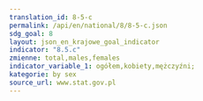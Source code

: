 ```yaml
---
translation_id: 8-5-c
permalink: /api/en/national/8/8-5-c.json
sdg_goal: 8
layout: json_en_krajowe_goal_indicator
indicator: "8.5.c"
zmienne: total,males,females
indicator_variable_1: ogółem,kobiety,mężczyźni;
kategorie: by sex
source_url: www.stat.gov.pl
---
```

